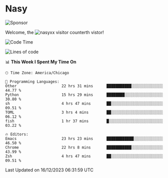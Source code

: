 # Nasy

<!--
<p align="center">
<img height="200" src="https://github-readme-stats.vercel.app/api?username=nasyxx&count_private=true&show_icons=true&theme=dracula&include_all_commits=true"/>
<img height="200" src="https://github-readme-stats.vercel.app/api/top-langs/?username=nasyxx&theme=dracula&hide=html,jupyter+notebook&count_private=true&show_icons=true"/>
</p>

  
----------------
-->

![Sponsor](https://img.shields.io/static/v1.svg?label=Sponsor&message=%E2%9D%A4&logo=GitHub&style=flat&color=pink)
 
Welcome, the ![nasyxx visitor counter](https://count.getloli.com/get/@nasyxx?theme=rule34)th vistor!
 
<!--START_SECTION:waka-->
![Code Time](http://img.shields.io/badge/Code%20Time-4%2C117%20hrs%2040%20mins-blue)

![Lines of code](https://img.shields.io/badge/From%20Hello%20World%20I%27ve%20Written-6.3%20million%20lines%20of%20code-blue)

📊 **This Week I Spent My Time On** 

```text
🕑︎ Time Zone: America/Chicago

💬 Programming Languages: 
Other                    22 hrs 31 mins      ███████████░░░░░░░░░░░░░░   44.77 % 
Python                   15 hrs 29 mins      ████████░░░░░░░░░░░░░░░░░   30.80 % 
sh                       4 hrs 47 mins       ██░░░░░░░░░░░░░░░░░░░░░░░   09.51 % 
TOML                     3 hrs 4 mins        ██░░░░░░░░░░░░░░░░░░░░░░░   06.12 % 
fish                     1 hr 37 mins        █░░░░░░░░░░░░░░░░░░░░░░░░   03.22 % 

🔥 Editors: 
Emacs                    23 hrs 23 mins      ████████████░░░░░░░░░░░░░   46.50 % 
Chrome                   22 hrs 8 mins       ███████████░░░░░░░░░░░░░░   43.99 % 
Zsh                      4 hrs 47 mins       ██░░░░░░░░░░░░░░░░░░░░░░░   09.51 % 
```


 Last Updated on 16/12/2023 06:31:59 UTC
<!--END_SECTION:waka-->

<!-- ![visitors](https://visitor-badge.laobi.icu/badge?page_id=nasyxx.nasyxx) -->
